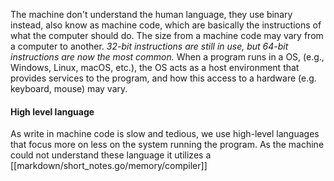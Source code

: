 The machine don't understand the human language, they use binary instead, also know as machine code, which are basically the instructions of what the computer should do.
The size from a machine code may vary from a computer to another. *32-bit instructions are still in use, but 64-bit instructions are now the most common.*
When a program runs in a OS, (e.g., Windows, Linux, macOS, etc.), the OS acts as a host environment that provides services to the program, and how this access to a hardware (e.g. keyboard, mouse) may vary.

#### High level language
As write in machine code is slow and tedious, we use high-level languages that focus more on less on the system running the program. As the machine could not understand these language it utilizes a [[markdown/short_notes.go/memory/compiler]]